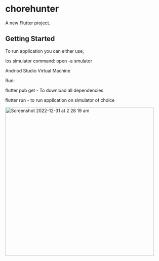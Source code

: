 # chorehunter

A new Flutter project.

## Getting Started

To run application you can either use;

ios simulator 
command: open -a smulator

Andriod Studio Virtual Machine 


Run:

flutter pub get - To download all dependencies

flutter run - to run application on simulator of choice



<img width="469" alt="Screenshot 2022-12-31 at 2 28 19 am" src="https://user-images.githubusercontent.com/66827220/210122417-3c2b48d2-923e-4c75-abc1-8b0377736ed1.png">
